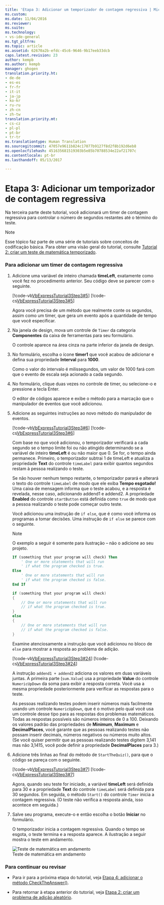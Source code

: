 ```yaml
---
title: 'Etapa 3: Adicionar um temporizador de contagem regressiva | Microsoft Docs'
ms.custom: 
ms.date: 11/04/2016
ms.reviewer: 
ms.suite: 
ms.technology:
- vs-ide-general
ms.tgt_pltfrm: 
ms.topic: article
ms.assetid: 62670a2b-efdc-45c6-9646-9b17eeb33dcb
caps.latest.revision: 23
author: kempb
ms.author: kempb
manager: ghogen
translation.priority.ht:
- de-de
- es-es
- fr-fr
- it-it
- ja-jp
- ko-kr
- ru-ru
- zh-cn
- zh-tw
translation.priority.mt:
- cs-cz
- pl-pl
- pt-br
- tr-tr
ms.translationtype: Human Translation
ms.sourcegitcommit: 47057e9611b824c17077b9127f8d2f8b192d6eb8
ms.openlocfilehash: 451635681519303b5e85b70788534e22af21707c
ms.contentlocale: pt-br
ms.lasthandoff: 05/13/2017

---
```

# <a name="step-3-add-a-countdown-timer"></a>Etapa 3: Adicionar um temporizador de contagem regressiva
Na terceira parte deste tutorial, você adicionará um timer de contagem regressiva para controlar o número de segundos restantes até o término do teste.  
  
> [!NOTE]
>  Esse tópico faz parte de uma série de tutoriais sobre conceitos de codificação básica. Para obter uma visão geral do tutorial, consulte [Tutorial 2: criar um teste de matemática temporizado](../ide/tutorial-2-create-a-timed-math-quiz.md).  
  
### <a name="to-add-a-countdown-timer"></a>Para adicionar um timer de contagem regressiva  
  
1.  Adicione uma variável de inteiro chamada **timeLeft**, exatamente como você fez no procedimento anterior. Seu código deve se parecer com o seguinte.  
  
     [!code-vb[VbExpressTutorial3Step3#5](../ide/codesnippet/VisualBasic/step-3-add-a-countdown-timer_1.vb)]  [!code-cs[VbExpressTutorial3Step3#5](../ide/codesnippet/CSharp/step-3-add-a-countdown-timer_1.cs)]  
  
     Agora você precisa de um método que realmente conte os segundos, assim como um timer, que gera um evento após a quantidade de tempo que você especificar.  
  
2.  Na janela de design, mova um controle de `Timer` da categoria **Componentes** da caixa de ferramentas para seu formulário.  
  
     O controle aparece na área cinza na parte inferior da janela de design.  
  
3.  No formulário, escolha o ícone **timer1** que você acabou de adicionar e defina sua propriedade **Interval** para **1000**.  
  
     Como o valor do intervalo é milissegundos, um valor de 1000 fará com que o evento de escala seja acionado a cada segundo.  
  
4.  No formulário, clique duas vezes no controle de timer, ou selecione-o e pressione a tecla Enter.  
  
     O editor de códigos aparece e exibe o método para a marcação que o manipulador de eventos que você adicionou.  
  
5.  Adicione as seguintes instruções ao novo método do manipulador de eventos.  
  
     [!code-vb[VbExpressTutorial3Step3#6](../ide/codesnippet/VisualBasic/step-3-add-a-countdown-timer_2.vb)]  [!code-cs[VbExpressTutorial3Step3#6](../ide/codesnippet/CSharp/step-3-add-a-countdown-timer_2.cs)]  
  
     Com base no que você adicionou, o temporizador verificará a cada segundo se o tempo limite foi ou não atingido determinando se a variável de inteiro **timeLeft** é ou não maior que 0. Se for, o tempo ainda permanece. Primeiro, o temporizador subtrai 1 de timeLeft e atualiza a propriedade **Text** do controle `timeLabel` para exibir quantos segundos restam à pessoa realizando o teste.  
  
     Se não houver nenhum tempo restante, o temporizador parará e alterará o texto do controle `timeLabel` de modo que ele exiba **Tempo esgotado!** Uma caixa de mensagem informa que o teste acabou, e a resposta é revelada, nesse caso, adicionando addend1 e addend2. A propriedade **Enabled** do controle `startButton` está definida como `true` de modo que a pessoa realizando o teste pode começar outro teste.  
  
     Você adicionou uma instrução de `if else`, que é como você informa os programas a tomar decisões. Uma instrução de `if else` se parece com o seguinte.  
  
    > [!NOTE]
    >  O exemplo a seguir é somente para ilustração – não o adicione ao seu projeto.  
  
    ```vb  
    If (something that your program will check) Then  
        ' One or more statements that will run  
        ' if what the program checked is true.   
    Else  
        ' One or more statements that will run  
        ' if what the program checked is false.  
    End If  
    ```  
  
    ```c#  
    if (something that your program will check)  
    {  
        // One or more statements that will run  
        // if what the program checked is true.   
    }  
    else  
    {  
        // One or more statements that will run  
        // if what the program checked is false.  
    }  
    ```  
  
     Examine atenciosamente a instrução que você adicionou no bloco de `else` para mostrar a resposta ao problema de adição.  
  
     [!code-vb[VbExpressTutorial3Step3#24](../ide/codesnippet/VisualBasic/step-3-add-a-countdown-timer_3.vb)]  [!code-cs[VbExpressTutorial3Step3#24](../ide/codesnippet/CSharp/step-3-add-a-countdown-timer_3.cs)]  
  
     A instrução `addend1 + addend2` adiciona os valores em duas variáveis juntas. A primeira parte (`sum.Value`) usa a propriedade **Value** do controle `NumericUpDown` da soma para exibir a resposta correta. Você usa a mesma propriedade posteriormente para verificar as respostas para o teste.  
  
     As pessoas realizando testes podem inserir números mais facilmente usando um controle `NumericUpDown`, que é o motivo pelo qual você usa um controle desse tipo para as respostas dos problemas matemáticos. Todas as respostas possíveis são números inteiros de 0 a 100. Deixando os valores padrão das propriedades de **Minimum**, **Maximum** e **DecimalPlaces**, você garante que as pessoas realizando testes não possam inserir decimais, números negativos ou números muito altos. (Se você quiser permitir que as pessoas realizando testes digitem 3,141 mas não 3,1415, você pode definir a propriedade **DecimalPlaces** para 3.)  
  
6.  Adicione três linhas ao final do método de `StartTheQuiz()`, para que o código se pareça com o seguinte.  
  
     [!code-vb[VbExpressTutorial3Step3#7](../ide/codesnippet/VisualBasic/step-3-add-a-countdown-timer_4.vb)]  [!code-cs[VbExpressTutorial3Step3#7](../ide/codesnippet/CSharp/step-3-add-a-countdown-timer_4.cs)]  
  
     Agora, quando seu teste for iniciado, a variável **timeLeft** será definida para 30 e a propriedade **Text** do controle `timeLabel` será definida para 30 segundos. Em seguida, o método `Start()` do controle `Timer` inicia a contagem regressiva. (O teste não verifica a resposta ainda, isso acontece em seguida.)  
  
7.  Salve seu programa, execute-o e então escolha o botão **Iniciar** no formulário.  
  
     O temporizador inicia a contagem regressiva. Quando o tempo se esgota, o teste termina e a resposta aparece. A ilustração a seguir mostra o teste em andamento.  
  
     ![Teste de matemática em andamento](~/docs/ide/media/express_addcountdown.png "Express_AddCountdown")  
Teste de matemática em andamento  
  
### <a name="to-continue-or-review"></a>Para continuar ou revisar  
  
-   Para ir para a próxima etapa do tutorial, veja [Etapa 4: adicionar o método CheckTheAnswer()](../ide/step-4-add-the-checktheanswer-parens-method.md).  
  
-   Para retornar à etapa anterior do tutorial, veja [Etapa 2: criar um problema de adição aleatório](../ide/step-2-create-a-random-addition-problem.md).
